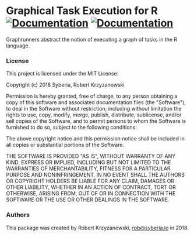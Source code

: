 Graphical Task Execution for R [![Documentation](https://img.shields.io/badge/rocco-%E2%9C%93-blue.svg)](http://robertzk.github.io/graphrunner/) [![Documentation](https://img.shields.io/badge/docs-%E2%9C%93-900c3f.svg)](http://robertzk.github.io/graphrunner/docs) 
===========

Graphrunners abstract the notion of executing a graph of tasks in the R language.

### License

This project is licensed under the MIT License:

Copyright (c) 2018 Syberia, Robert Krzyzanowski

Permission is hereby granted, free of charge, to any person obtaining
a copy of this software and associated documentation files (the
"Software"), to deal in the Software without restriction, including
without limitation the rights to use, copy, modify, merge, publish,
distribute, sublicense, and/or sell copies of the Software, and to
permit persons to whom the Software is furnished to do so, subject to
the following conditions:

The above copyright notice and this permission notice shall be included
in all copies or substantial portions of the Software.

THE SOFTWARE IS PROVIDED "AS IS", WITHOUT WARRANTY OF ANY KIND,
EXPRESS OR IMPLIED, INCLUDING BUT NOT LIMITED TO THE WARRANTIES OF
MERCHANTABILITY, FITNESS FOR A PARTICULAR PURPOSE AND NONINFRINGEMENT.
IN NO EVENT SHALL THE AUTHORS OR COPYRIGHT HOLDERS BE LIABLE FOR ANY
CLAIM, DAMAGES OR OTHER LIABILITY, WHETHER IN AN ACTION OF CONTRACT,
TORT OR OTHERWISE, ARISING FROM, OUT OF OR IN CONNECTION WITH THE
SOFTWARE OR THE USE OR OTHER DEALINGS IN THE SOFTWARE.

### Authors

This package was created by Robert Krzyzanowski, rob@syberia.io in 2018.


